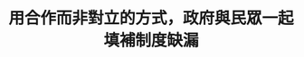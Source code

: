 ---
layout: post
title: "用合作而非對立的方式，政府與民眾一起填補制度缺漏"
tags:
  - "法規"
  - "權益"
id: 81
thumbnail: "/images/post/81/1HbVlL-buMyF8p8MMq68LKFonMakLgfzY.jpg"
description: "開放政府第81次協作會議「防止公務員獎懲濫用」"
color: "blue"
publish: "true"
departments:
  - "內政部"
cover:
  link: ""
introduction:
  content: "有關公務機關內部獎懲制度，有網友意見認為基層公務員被懲處時，內部申訴的機制不夠周全，有可能導致當事人權益受損；議題深入至對於現行法條的探討，衍伸至警方重獎重懲制度文化的探討。本案由於利害關係人受訪及出席的意願較低，故以較小型的座談會的形式舉辦，讓與會者與行政機關彼此之間充分答問，嘗試找出制度改善的空間。"
  image: "/images/post/81/1blAivOPfrjhMWK_LZWZRb_WfJJBAwD9G.jpg"
join:
  type: "提"
  image: "/images/post/81/1MdEYDGIQz6CJgIbFJagblGOmPJUn5HKj.jpg"
embed:
  - type: "mind_map"
    links:
      - "https://miro.com/app/live-embed/o9J_lf72aOU=/?moveToViewport=1375,-940,3426,1652&amp;embedAutoplay=true"
  - type: "ministry_slide"
    links:
      - "https://issuu.com/pdis.tw/docs/1091115-_____81_______________________.pptx"
  - type: "host_slide"
    links:
      - "https://issuu.com/pdis.tw/docs/81-_____________"
  - type: "transcript"
    links:
      - "https://sayit.pdis.nat.gov.tw/2020-10-22-%E9%96%8B%E6%94%BE%E6%94%BF%E5%BA%9C%E7%AC%AC81%E6%AC%A1%E5%8D%94%E4%BD%9C%E6%9C%83%E8%AD%B0-%E7%AC%AC%E4%BA%8C%E6%AC%A1%E5%B7%A5%E4%BD%9C%E6%9C%83%E8%AD%B0"
pictures:
blogs:
---